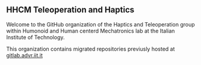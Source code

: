 ## HHCM Teleoperation and Haptics
Welcome to the GitHub organization of the Haptics and Teleoperation group within Humonoid and Human centerd Mechatronics lab at the Italian Institute of Technology.

This organization contains migrated repositories previusly hosted at [gitlab.advr.iit.it](https://gitlab.advr.iit.it/)
<!--

**Here are some ideas to get you started:**

🙋‍♀️ A short introduction - what is your organization all about?
🌈 Contribution guidelines - how can the community get involved?
👩‍💻 Useful resources - where can the community find your docs? Is there anything else the community should know?
🍿 Fun facts - what does your team eat for breakfast?
🧙 Remember, you can do mighty things with the power of [Markdown](https://docs.github.com/github/writing-on-github/getting-started-with-writing-and-formatting-on-github/basic-writing-and-formatting-syntax)
-->
